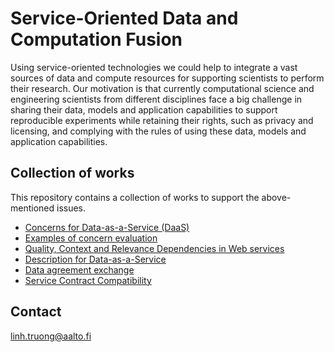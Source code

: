 # Service-Oriented Data and Computation Fusion

Using service-oriented technologies we could help to integrate a vast sources of data and compute resources for supporting scientists to perform their research. Our motivation is that currently computational science and engineering scientists from different disciplines face a big challenge in sharing  their data, models and application capabilities  to support reproducible experiments while retaining their rights, such as privacy and licensing, and complying with the rules of using these data, models and application capabilities.

## Collection of works
This repository contains a collection of works to support the above-mentioned issues.

* [Concerns for Data-as-a-Service (DaaS)](dataconcerns/README.md)
* [Examples of concern  evaluation](dataconcerns/dcevaluation.md)
* [Quality, Context and Relevance Dependencies in Web services](quacore/README.md)
* [Description for Data-as-a-Service](demods/README.md)
* [Data agreement exchange](daes/README.md)
* [Service Contract Compatibility](SECO2/README.md)

## Contact

linh.truong@aalto.fi
